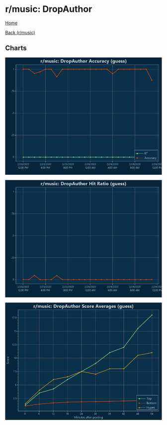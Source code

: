 # r/music: DropAuthor

[Home](../../index.md)

[Back (r/music)](../guess_music.md)

## Charts

![r/music R² (guess)](../../images/models/guess_music_DropAuthor_Accuracy.png "r/music R² (guess)")

![r/music Hit Ratio (guess)](../../images/models/guess_music_DropAuthor_HitRatio.png "r/music Hit Ratio (guess)")

![r/music Score Averages (guess)](../../images/models/guess_music_DropAuthor_Scores.png "r/music Score Averages (guess)")

